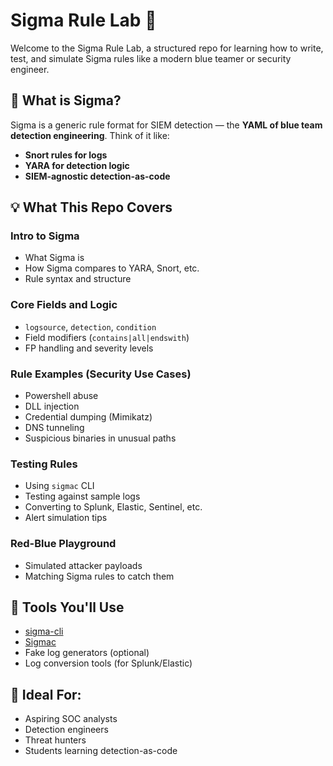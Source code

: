 # Sigma Rule Lab 🧪

Welcome to the Sigma Rule Lab, a structured repo for learning how to write, test, and simulate Sigma rules like a modern blue teamer or security engineer.

## 🔎 What is Sigma?

Sigma is a generic rule format for SIEM detection — the **YAML of blue team detection engineering**. Think of it like:
- **Snort rules for logs**
- **YARA for detection logic**
- **SIEM-agnostic detection-as-code**

## 💡 What This Repo Covers

### Intro to Sigma
- What Sigma is
- How Sigma compares to YARA, Snort, etc.
- Rule syntax and structure

### Core Fields and Logic
- `logsource`, `detection`, `condition`
- Field modifiers (`contains|all|endswith`)
- FP handling and severity levels

### Rule Examples (Security Use Cases)
- Powershell abuse
- DLL injection
- Credential dumping (Mimikatz)
- DNS tunneling
- Suspicious binaries in unusual paths

### Testing Rules
- Using `sigmac` CLI
- Testing against sample logs
- Converting to Splunk, Elastic, Sentinel, etc.
- Alert simulation tips

### Red-Blue Playground
- Simulated attacker payloads
- Matching Sigma rules to catch them

## 🧰 Tools You'll Use
- [sigma-cli](https://github.com/SigmaHQ/sigma-cli)
- [Sigmac](https://github.com/SigmaHQ/sigmac)
- Fake log generators (optional)
- Log conversion tools (for Splunk/Elastic)

## 📎 Ideal For:
- Aspiring SOC analysts
- Detection engineers
- Threat hunters
- Students learning detection-as-code
